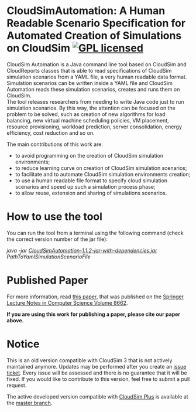# CloudSimAutomation: A Human Readable Scenario Specification for Automated Creation of Simulations on CloudSim [![GPL licensed](https://img.shields.io/badge/license-GPL-blue.svg)](http://www.gnu.org/licenses/gpl-3.0)

CloudSim Automation is a Java command line tool based on CloudSim and CloudReports classes that is able to read specifications of CloudSim simulation scenarios from a YAML file, a very human readable data format. Simulation scenarios can be written inside a YAML file and CloudSim Automation reads these simulation scenarios, creates and runs them on CloudSim.  
The tool releases researchers from needing to write Java code just to run simulation scenarios. By this way, the attention can be focused on the problem to be solved, such as creation of new algorithms for load balancing, new virtual machine scheduling policies, VM placement, resource provisioning, workload prediction, server consolidation, energy efficiency, cost reduction and so on. 

The main contributions of this work are:

- to avoid programming on the creation of CloudSim simulation environments;
- to reduce learning curve on creation of CloudSim simulation scenarios;
- to facilitate and to automate CloudSim simulation environments creation;
- to use a human readable file format to specify cloud simulation scenarios and speed up such a simulation process phase;
- to allow reuse, extension and sharing of simulations scenarios.

# How to use the tool 

You can run the tool from a terminal using the following command (check the correct version number of the jar file):

*java -jar [CloudSimAutomation-1.1.2-jar-with-dependencies.jar](https://github.com/manoelcampos/cloudsim-plus-automation/releases/tag/v1.1.2) PathToYamlSimulationScenarioFile*

# Published Paper

For more information, read [this paper](paper_cloudsim_automation.pdf), that was published on the [Springer Lecture Notes in Computer Science Volume 8662](http://doi.org/10.1007/978-3-319-11167-4_34).

**If you are using this work for publishing a paper, please cite our paper above.**

# Notice
This is an old version compatible with CloudSim 3 that is not actively maintained anymore. Updates may be performed after you create an [issue ticket](https://github.com/manoelcampos/cloudsim-plus-automation/issues). Every issue will be assessed and there is no guarantee that it will be fixed. If you would like to contribute to this version, feel free to submit a pull request.

The active developed version compatible with [CloudSim Plus](http://cloudsimplus.org) is available at the [master branch](https://github.com/manoelcampos/cloudsim-plus-automation).
